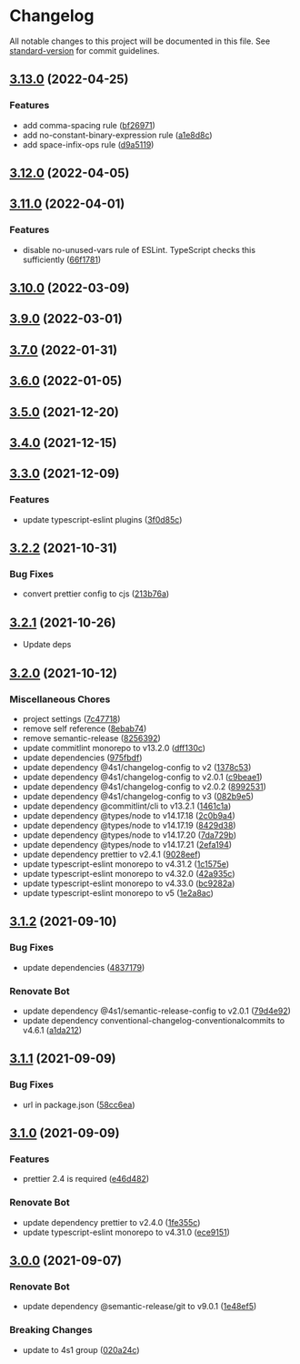 # Changelog

All notable changes to this project will be documented in this file. See [standard-version](https://github.com/conventional-changelog/standard-version) for commit guidelines.

## [3.13.0](https://github.com/4s1-org/eslint-config/compare/v3.12.0...v3.13.0) (2022-04-25)


### Features

* add comma-spacing rule ([bf26971](https://github.com/4s1-org/eslint-config/commit/bf26971d584529800181c5c7e03cb4efa26dd58c))
* add no-constant-binary-expression rule ([a1e8d8c](https://github.com/4s1-org/eslint-config/commit/a1e8d8cd77948745e2ea99e39faf903d6555f86c))
* add space-infix-ops rule ([d9a5119](https://github.com/4s1-org/eslint-config/commit/d9a51192769b7e64ef8e5525aac4c7abcc2be3c7))

## [3.12.0](https://github.com/4s1-org/eslint-config/compare/v3.11.0...v3.12.0) (2022-04-05)

## [3.11.0](https://github.com/4s1-org/eslint-config/compare/v3.10.0...v3.11.0) (2022-04-01)

### Features

- disable no-unused-vars rule of ESLint. TypeScript checks this sufficiently ([66f1781](https://github.com/4s1-org/eslint-config/commit/66f1781919474a4c17f6bead9dd983ed437b9ea8))

## [3.10.0](https://github.com/4s1-org/eslint-config/compare/v3.9.0...v3.10.0) (2022-03-09)

## [3.9.0](https://github.com/4s1-org/eslint-config/compare/v3.7.0...v3.9.0) (2022-03-01)

## [3.7.0](https://github.com/4s1-org/eslint-config/compare/v3.6.0...v3.7.0) (2022-01-31)

## [3.6.0](https://github.com/4s1-org/eslint-config/compare/v3.5.0...v3.6.0) (2022-01-05)

## [3.5.0](https://github.com/4s1-org/eslint-config/compare/v3.4.0...v3.5.0) (2021-12-20)

## [3.4.0](https://github.com/4s1-org/eslint-config/compare/v3.3.0...v3.4.0) (2021-12-15)

## [3.3.0](https://github.com/4s1-org/eslint-config/compare/v3.2.2...v3.3.0) (2021-12-09)

### Features

- update typescript-eslint plugins ([3f0d85c](https://github.com/4s1-org/eslint-config/commit/3f0d85c7f3ba9253251f2469d3ced9dc0c297791))

## [3.2.2](https://github.com/4s1-org/eslint-config/compare/v3.2.1...v3.2.2) (2021-10-31)

### Bug Fixes

- convert prettier config to cjs ([213b76a](https://github.com/4s1-org/eslint-config/commit/213b76ab7259e56ab28c64f394c2bbc1b807dcda))

## [3.2.1](https://github.com/4s1-org/eslint-config/compare/v3.2.0...v3.2.1) (2021-10-26)

- Update deps

## [3.2.0](https://github.com/4s1-org/eslint-config/compare/v3.1.2...v3.2.0) (2021-10-12)

### Miscellaneous Chores

- project settings ([7c47718](https://github.com/4s1-org/eslint-config/commit/7c477186c86f078f7e7161b19a985a7cf5d70796))
- remove self reference ([8ebab74](https://github.com/4s1-org/eslint-config/commit/8ebab7469d2817426556d365bf85d1ba07a2bb46))
- remove semantic-release ([8256392](https://github.com/4s1-org/eslint-config/commit/82563928e70fad2a5c5185867d0b5268e51453a1))
- update commitlint monorepo to v13.2.0 ([dff130c](https://github.com/4s1-org/eslint-config/commit/dff130cc566ff059d3ac931dac7411742db518ba))
- update dependencies ([975fbdf](https://github.com/4s1-org/eslint-config/commit/975fbdfc90189076dde8d9eb43b1549bb6e1b655))
- update dependency @4s1/changelog-config to v2 ([1378c53](https://github.com/4s1-org/eslint-config/commit/1378c53d0c426a7e69449d510cba2574db2c5e81))
- update dependency @4s1/changelog-config to v2.0.1 ([c9beae1](https://github.com/4s1-org/eslint-config/commit/c9beae179ac9b73ede61e94daf2a4ea7d58462a6))
- update dependency @4s1/changelog-config to v2.0.2 ([8992531](https://github.com/4s1-org/eslint-config/commit/89925319f32798c7519bc1e7cf0c0e528a0411b3))
- update dependency @4s1/changelog-config to v3 ([082b9e5](https://github.com/4s1-org/eslint-config/commit/082b9e5376fecfd42dc4f5067908684c8cb331db))
- update dependency @commitlint/cli to v13.2.1 ([1461c1a](https://github.com/4s1-org/eslint-config/commit/1461c1a8bc9d2c56ed1345273cbd5771fc083d24))
- update dependency @types/node to v14.17.18 ([2c0b9a4](https://github.com/4s1-org/eslint-config/commit/2c0b9a4d45009bee6835a96ec28f021b26c1338e))
- update dependency @types/node to v14.17.19 ([8429d38](https://github.com/4s1-org/eslint-config/commit/8429d382fbf5d0990009b157a339da459955891e))
- update dependency @types/node to v14.17.20 ([7da729b](https://github.com/4s1-org/eslint-config/commit/7da729bf0c8f2b85ed493533fe830a6fc1f88f64))
- update dependency @types/node to v14.17.21 ([2efa194](https://github.com/4s1-org/eslint-config/commit/2efa194d0723ce6225607506c3e94a3fa7403529))
- update dependency prettier to v2.4.1 ([9028eef](https://github.com/4s1-org/eslint-config/commit/9028eef6888594241422512138c93059ea51d491))
- update typescript-eslint monorepo to v4.31.2 ([1c1575e](https://github.com/4s1-org/eslint-config/commit/1c1575e113f833ec453ddcf6cc8a893758d68554))
- update typescript-eslint monorepo to v4.32.0 ([42a935c](https://github.com/4s1-org/eslint-config/commit/42a935c2f9251810caf58c15bf8123fa5e32da27))
- update typescript-eslint monorepo to v4.33.0 ([bc9282a](https://github.com/4s1-org/eslint-config/commit/bc9282a02614f37a1fca20cf81efd8250df68836))
- update typescript-eslint monorepo to v5 ([1e2a8ac](https://github.com/4s1-org/eslint-config/commit/1e2a8ac106c2466d9071e7304072a85d3d2fe0f6))

## [3.1.2](https://github.com/4s1-org/eslint-config/compare/v3.1.1...v3.1.2) (2021-09-10)

### Bug Fixes

- update dependencies ([4837179](https://github.com/4s1-org/eslint-config/commit/48371794c979af05bd7af3d98750800571926cc7))

### Renovate Bot

- update dependency @4s1/semantic-release-config to v2.0.1 ([79d4e92](https://github.com/4s1-org/eslint-config/commit/79d4e9236b93cd66ee8dca948d75b86358be6c32))
- update dependency conventional-changelog-conventionalcommits to v4.6.1 ([a1da212](https://github.com/4s1-org/eslint-config/commit/a1da21238c31ad9b76584f83acdb48a6d017a54d))

## [3.1.1](https://github.com/4s1-org/eslint-config/compare/v3.1.0...v3.1.1) (2021-09-09)

### Bug Fixes

- url in package.json ([58cc6ea](https://github.com/4s1-org/eslint-config/commit/58cc6ea368a61aa017b88ee83793468f84f19ea6))

## [3.1.0](https://github.com/4s1-org/eslint-config/compare/v3.0.0...v3.1.0) (2021-09-09)

### Features

- prettier 2.4 is required ([e46d482](https://github.com/4s1-org/eslint-config/commit/e46d482cb6f59c3e80cd9ad72ce72aa958207a35))

### Renovate Bot

- update dependency prettier to v2.4.0 ([1fe355c](https://github.com/4s1-org/eslint-config/commit/1fe355c936179edc26147bb76891c8c7e5c5dcea))
- update typescript-eslint monorepo to v4.31.0 ([ece9151](https://github.com/4s1-org/eslint-config/commit/ece915169ec600c9c143567829c463a1e1312c15))

## [3.0.0](https://github.com/4s1-org/eslint-config/compare/v2.2.0...v3.0.0) (2021-09-07)

### Renovate Bot

- update dependency @semantic-release/git to v9.0.1 ([1e48ef5](https://github.com/4s1-org/eslint-config/commit/1e48ef510ce6e95decf9834c087328e8afa23d6e))

### Breaking Changes

- update to 4s1 group ([020a24c](https://github.com/4s1-org/eslint-config/commit/020a24c2aa482e9e8b233cdfc75f9fd5b5f7f3b9))
